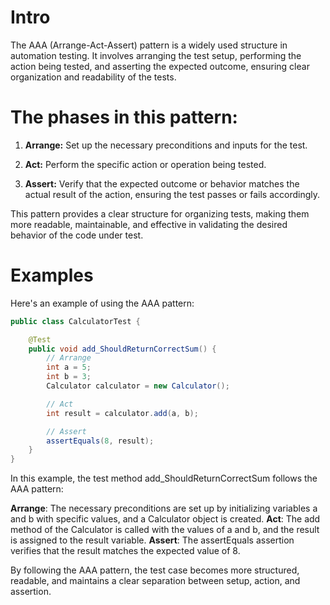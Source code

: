 # Intro
The AAA (Arrange-Act-Assert) pattern is a widely used structure in automation testing. 
It involves arranging the test setup, performing the action being tested, and asserting the expected outcome, ensuring clear organization and readability of the tests.
# The phases in this pattern:

1. **Arrange:** Set up the necessary preconditions and inputs for the test.

2. **Act:** Perform the specific action or operation being tested.

3. **Assert:** Verify that the expected outcome or behavior matches the actual result of the action, ensuring the test passes or fails accordingly. 

This pattern provides a clear structure for organizing tests, making them more readable, maintainable, and effective in validating the desired behavior of the code under test.

# Examples
Here's an example of using the AAA pattern:
```java
public class CalculatorTest {

    @Test
    public void add_ShouldReturnCorrectSum() {
        // Arrange
        int a = 5;
        int b = 3;
        Calculator calculator = new Calculator();

        // Act
        int result = calculator.add(a, b);

        // Assert
        assertEquals(8, result);
    }
}
```
In this example, the test method add_ShouldReturnCorrectSum follows the AAA pattern:

**Arrange**: The necessary preconditions are set up by initializing variables a and b with 
                   specific values, and a Calculator object is created.
**Act**: The add method of the Calculator is called with the values of a and b, and the result is
           assigned to the result variable.
**Assert**: The assertEquals assertion verifies that the result matches the expected value of 8.

By following the AAA pattern, the test case becomes more structured, readable, and maintains a clear separation between setup, action, and assertion.
